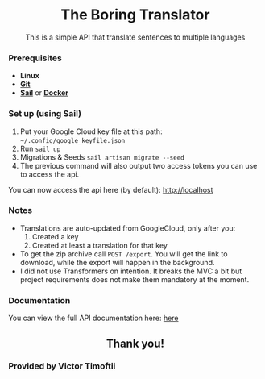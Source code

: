 <h1 align="center">
  The Boring Translator
</h1>
<p align="center">This is a simple API that translate sentences to multiple languages</p>

### Prerequisites
 - **Linux**
 - [**Git**](https://www.atlassian.com/git/tutorials/install-git)
 - [**Sail**](https://laravel.com/docs/8.x/sail#installation) or [**Docker**](https://docs.docker.com/engine/installation/)

### Set up (using Sail)
1. Put your Google Cloud key file at this path: `~/.config/google_keyfile.json` 
2. Run `sail up`
3. Migrations & Seeds `sail artisan migrate --seed`
4. The previous command will also output two access tokens you can use to access the api.

You can now access the api here (by default): [http://localhost](http://localhost/api)

### Notes
* Translations are auto-updated from GoogleCloud, only after you:
    1. Created a key
    2. Created at least a translation for that key
* To get the zip archive call `POST /export`. You will get the link to download, while the export will happen in the background.
* I did not use Transformers on intention. It breaks the MVC a bit but project requirements does not make them mandatory at the moment.

### Documentation
You can view the full API documentation here: [here](https://documenter.getpostman.com/view/273833/TW6up91U)

<h2 align="center"> Thank you! </h2>
<h3> Provided by Victor Timoftii </h3>
